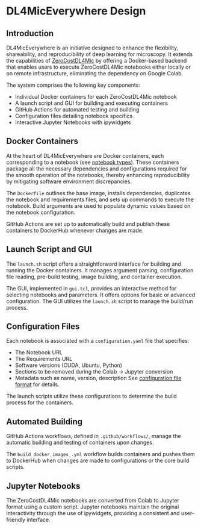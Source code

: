 # DL4MicEverywhere Design

## Introduction

DL4MicEverywhere is an initiative designed to enhance the flexibility, shareability, and reproducibility of deep learning for microscopy. It extends the capabilities of [ZeroCostDL4Mic](https://github.com/HenriquesLab/ZeroCostDL4Mic) by offering a Docker-based backend that enables users to execute ZeroCostDL4Mic notebooks either locally or on remote infrastructure, eliminating the dependency on Google Colab.

The system comprises the following key components:

- Individual Docker containers for each ZeroCostDL4Mic notebook 
- A launch script and GUI for building and executing containers
- GitHub Actions for automated testing and building
- Configuration files detailing notebook specifics
- Interactive Jupyter Notebooks with ipywidgets 

## Docker Containers

At the heart of DL4MicEverywhere are Docker containers, each corresponding to a notebook (see [notebook types](NOTEBOOK_TYPES.md)). These containers package all the necessary dependencies and configurations required for the smooth operation of the notebooks, thereby enhancing reproducibility by mitigating software environment discrepancies.

The `Dockerfile` outlines the base image, installs dependencies, duplicates the notebook and requirements files, and sets up commands to execute the notebook. Build arguments are used to populate dynamic values based on the notebook configuration.

GitHub Actions are set up to automatically build and publish these containers to DockerHub whenever changes are made.

## Launch Script and GUI

The `launch.sh` script offers a straightforward interface for building and running the Docker containers. It manages argument parsing, configuration file reading, pre-build testing, image building, and container execution.

The GUI, implemented in `gui.tcl`, provides an interactive method for selecting notebooks and parameters. It offers options for basic or advanced configuration. The GUI utilizes the `launch.sh` script to manage the build/run process.

## Configuration Files

Each notebook is associated with a `configuration.yaml` file that specifies:

- The Notebook URL
- The Requirements URL
- Software versions (CUDA, Ubuntu, Python)
- Sections to be removed during the Colab -> Jupyter conversion
- Metadata such as name, version, description
See [configuration file format](FORMAT.md) for details.

The launch scripts utilize these configurations to determine the build process for the containers.

## Automated Building 

GitHub Actions workflows, defined in `.github/workflows/`, manage the automatic building and testing of containers upon changes.

The `build_docker_images_.yml` workflow builds containers and pushes them to DockerHub when changes are made to configurations or the core build scripts.

## Jupyter Notebooks

The ZeroCostDL4Mic notebooks are converted from Colab to Jupyter format using a custom script. Jupyter notebooks maintain the original interactivity through the use of ipywidgets, providing a consistent and user-friendly interface.
